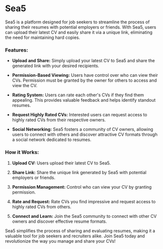 # Sea5

Sea5 is a platform designed for job seekers to streamline the process of sharing their resumes with potential employers or friends. With Sea5, users can upload their latest CV and easily share it via a unique link, eliminating the need for maintaining hard copies. 

### Features:

- **Upload and Share:** Simply upload your latest CV to Sea5 and share the generated link with your desired recipients.
  
- **Permission-Based Viewing:** Users have control over who can view their CVs. Permission must be granted by the owner for others to access and view the CV.
  
- **Rating System:** Users can rate each other's CVs if they find them appealing. This provides valuable feedback and helps identify standout resumes.
  
- **Request Highly Rated CVs:** Interested users can request access to highly rated CVs from their respective owners.
  
- **Social Networking:** Sea5 fosters a community of CV owners, allowing users to connect with others and discover attractive CV formats through a social network dedicated to resumes.

### How it Works:

1. **Upload CV:** Users upload their latest CV to Sea5.
  
2. **Share Link:** Share the unique link generated by Sea5 with potential employers or friends.
  
3. **Permission Management:** Control who can view your CV by granting permission.
  
4. **Rate and Request:** Rate CVs you find impressive and request access to highly rated CVs from others.
  
5. **Connect and Learn:** Join the Sea5 community to connect with other CV owners and discover effective resume formats.

Sea5 simplifies the process of sharing and evaluating resumes, making it a valuable tool for job seekers and recruiters alike. Join Sea5 today and revolutionize the way you manage and share your CVs!
